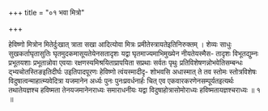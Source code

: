 +++
title = "०१ भवा मित्रो"

+++

हेविष्णो मित्रोन मितेर्दुःखात् त्राता सखा आदित्योवा मित्रः प्रमीतेस्त्रायतेइतिनिरुक्तम् । शेव्यः साधुः सुखकर्ताघृतासुतिः घृतमुदकमासूयतेयेनसतादृशः यद्वा घृतमाज्यमाभिमुख्येन नीयतेयस्मैस- तादृशः विभूतद्युम्नः प्रभूतयशाः प्रभूतान्नोवा एवयाः रक्षणस्यमिश्रयिताप्रापयिता सप्रथाः सर्वतः पृथुः प्रतिविशेषणन्नोभवेतिसम्बन्धः द्भ्यचोतस्तिङइतिदीर्घः उइतिपादपूरणः हेविष्णो त्वंयस्मादीदृ- शोभवसि अधास्मात् ते तव स्तोमः स्तोत्रविशेषः विदुषात्वन्माहात्म्यवेदित्रा यजमानेन अर्ध्यः पुनः पुनःप्रवर्धनार्हः चित् एव एकवारकरणेनसम्पूर्यतइत्यर्थः तथातेयज्ञश्च हविष्मता तेनयजमानेनराध्यः समाराधनीयः यद्वा विदुषाहोत्रासोमोराध्यः हविष्मतायज्ञश्चराध्यः ॥ १ ॥